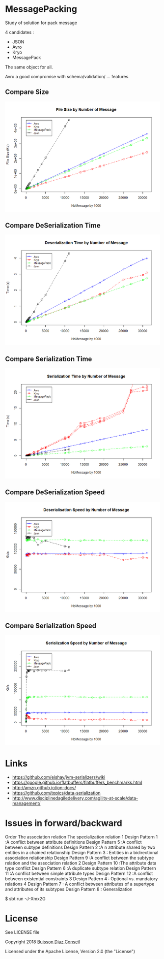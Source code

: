 # MessagePacking
Study of solution for pack message

4 candidates :
  - JSON
  - Avro
  - Kryo
  - MessagePack

The same object for all.

Avro a good compromise with schema/validation/ ... features.

## Compare Size

![Image of Size by Solution](messagepacking/fileSize.png)

## Compare DeSerialization Time

![Image of Size by Solution](messagepacking/fileRead.png)

## Compare Serialization Time

![Image of Size by Solution](messagepacking/fileWrite.png)

## Compare DeSerialization Speed

![Image of Size by Solution](messagepacking/speedRead.png)

## Compare Serialization Speed

![Image of Size by Solution](messagepacking/speedWrite.png)


# Links
- https://github.com/eishay/jvm-serializers/wiki
- https://google.github.io/flatbuffers/flatbuffers_benchmarks.html
- http://amzn.github.io/ion-docs/
- https://github.com/topics/data-serialization
- http://www.disciplinedagiledelivery.com/agility-at-scale/data-management/

# Issues in forward/backward

Order The association relation The specialization relation
1 Design Pattern 1 :A conflict between attribute definitions
  Design Pattern 5 :A conflict between subtype definitions
  Design Pattern 2 :A n attribute shared by two entities in a chained relationship
  Design Pattern 3 : Entities in a bidirectional association relationship
  Design Pattern 9 :A conflict between the subtype relation and the association relation
2 Design Pattern 10 :The attribute data type conflict
  Design Pattern 6 :A duplicate subtype relation
  Design Pattern 11 :A conflict between simple attribute types
  Design Pattern 12 :A conflict between existential constraints
3 Design Pattern 4 : Optional vs. mandatory relations
4 Design Pattern 7 : A conflict between attributes of a supertype and attributes of its subtypes
  Design Pattern 8 : Generalization

$ sbt run -J-Xmx2G


# License
See LICENSE file

Copyright 2018 [Buisson Diaz Conseil](http://www.buissondiaz.com)
 
Licensed under the Apache License, Version 2.0 (the "License")
